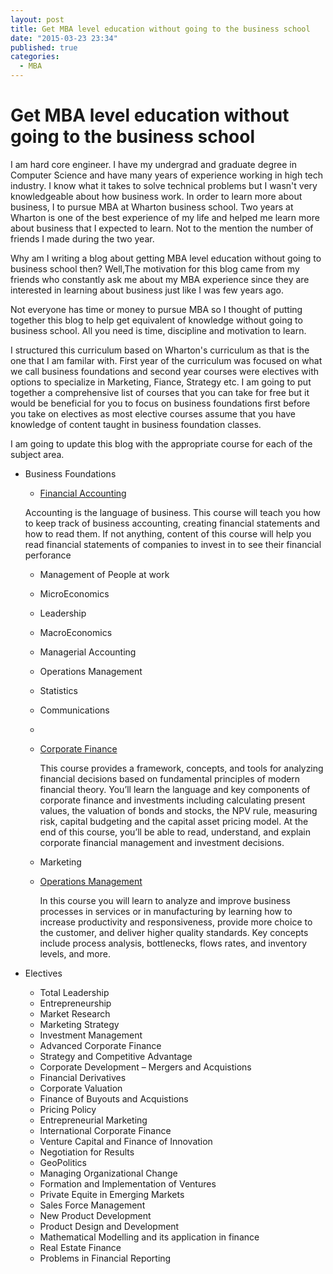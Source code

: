 ```yaml
---
layout: post
title: Get MBA level education without going to the business school
date: "2015-03-23 23:34"
published: true
categories:
  - MBA
---
```


# Get MBA level education without going to the business school

I am hard core engineer.  I have my undergrad and graduate degree in Computer Science and have many years of experience working in  high tech industry.  I know what it takes to solve technical problems but I wasn't very knowledgeable about how business work. In order to learn more about business, I to pursue MBA at Wharton business school.  Two years at Wharton is one of the best experience of my life and helped me learn more about business that I expected to learn.  Not to the mention the number of friends I made during the two year.

Why am I writing a blog about getting MBA level education without going to business school then?  Well,The motivation for this blog came from my friends who constantly ask me about my MBA experience since they are  interested in learning about business just like I was few years ago.

Not everyone has time or money to pursue MBA so I thought of putting together this blog to help get equivalent of knowledge without going to business school.   All  you need is time, discipline and motivation to learn.

I structured this curriculum based on Wharton's curriculum as that is the one that I am familar with. First year of the curriculum was focused on what we call business foundations and second year courses were electives with options to specialize in Marketing, Fiance, Strategy etc.  I  am going to put together a comprehensive list of courses that you can take for free but it would be beneficial for you to focus on business foundations first before you take on electives as most elective courses assume that you have knowledge of content taught in business foundation classes.

I am going to update this blog with the appropriate course for each of the subject area.

* Business Foundations
    - [Financial Accounting][b83b6ff7]

    Accounting is the language of business.  This course will teach you how to keep track of business accounting, creating financial statements and  how to read them.  If not anything, content of this course will help you read financial statements of companies to invest in to see their financial perforance

    - Management of People at work
    - MicroEconomics
    - Leadership
    - MacroEconomics
    - Managerial Accounting
    - Operations Management
    - Statistics
    - Communications
    -
    - [Corporate Finance][ec8396cd]

      This course provides a framework, concepts, and tools for analyzing financial decisions based on fundamental principles of modern financial theory. You’ll learn the language and key components of corporate finance and investments including calculating present values, the valuation of bonds and stocks, the NPV rule, measuring risk, capital budgeting and the capital asset pricing model. At the end of this course, you’ll be able to read, understand, and explain corporate financial management and investment decisions.

    - Marketing
    - [Operations Management][d2d655f1]

      In this course you will learn to analyze and improve business processes in services or in manufacturing by learning how to increase productivity and responsiveness, provide more choice to the customer, and deliver higher quality standards. Key concepts include process analysis, bottlenecks, flows rates, and inventory levels, and more.



* Electives
  - Total Leadership
  - Entrepreneurship
  - Market  Research
  - Marketing Strategy
  - Investment Management
  - Advanced Corporate Finance
  - Strategy and Competitive Advantage
  - Corporate Development – Mergers and Acquistions
  - Financial Derivatives
  - Corporate Valuation
  - Finance of Buyouts and Acquistions
  - Pricing Policy
  - Entrepreneurial Marketing
  - International Corporate Finance
  - Venture Capital and Finance of Innovation
  - Negotiation for Results
  - GeoPolitics
  - Managing Organizational Change
  - Formation and Implementation of Ventures
  - Private Equite in Emerging Markets
  - Sales Force Management
  - New Product Development
  - Product Design and Development
  - Mathematical Modelling and its application in finance
  - Real Estate Finance
  - Problems in Financial Reporting


  [d2d655f1]: https://www.coursera.org/course/whartonoperations "Operations Management"


  [ec8396cd]: https://www.coursera.org/course/whartonfinance "Corporate Finance"

  [b83b6ff7]: https://www.coursera.org/course/whartonaccounting "Financial Accounting"
